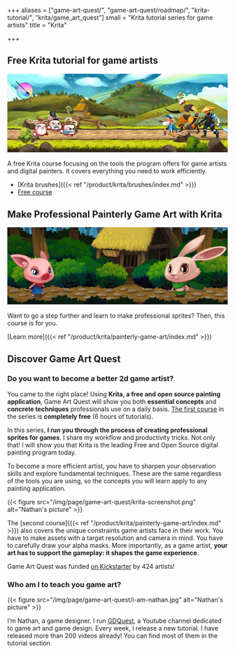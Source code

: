 +++
aliases = ["game-art-quest/", "game-art-quest/roadmap/", "krita-tutorial/", "krita/game_art_quest"]
small = "Krita tutorial series for game artists"
title = "Krita"

+++

## Free Krita tutorial for game artists

![Game Art Quest volume 1 banner: Free Krita tutorials](krita-tutorial-banner.jpg)

A free Krita course focusing on the tools the program offers for game artists and digital painters. It covers everything you need to work efficiently.

- [Krita brushes]({{< ref "/product/krita/brushes/index.md" >}})
- [Free course](/tutorial/art/krita-tutorial-for-game-artists/)

## Make Professional Painterly Game Art with Krita

![Game Art Quest volume 2 banner - painterly art](painterly-game-art-banner.jpg)

Want to go a step further and learn to make professional sprites? Then, this course is for you.

[Learn more]({{< ref "/product/krita/painterly-game-art/index.md" >}})

## Discover Game Art Quest

### Do you want to become a better 2d game artist?

You came to the right place! Using **Krita, a free and open source painting application**, Game Art Quest will show you both **essential concepts** and **concrete techniques** professionals use on a daily basis. [The first course](/tutorial/art/krita-tutorial-for-game-artists/) in the series is **completely free** (6 hours of tutorials).

In this series, **I run you through the process of creating professional sprites for games**. I share my workflow and productivity tricks. Not only that! I will show you that Krita is the leading Free and Open Source digital painting program today.

To become a more efficient artist, you have to sharpen your observation skills and explore fundamental techniques. These are the same regardless of the tools you are using, so the concepts you will learn apply to any painting application.

{{< figure
  src="/img/page/game-art-quest/krita-screenshot.png"
  alt="Nathan's picture" >}}

The [second course]({{< ref "/product/krita/painterly-game-art/index.md" >}}) also covers the unique constraints game artists face in their work. You have to make assets with a target resolution and camera in mind. You have to carefully draw your alpha masks. More importantly, as a game artist, **your art has to support the gameplay: it shapes the game experience**.

Game Art Quest was funded [on Kickstarter](//www.kickstarter.com/projects/gdquest/game-art-quest-make-professional-2d-art-with-krita) by 424 artists!

### Who am I to teach you game art?

{{< figure
  src="/img/page/game-art-quest/i-am-nathan.jpg"
  alt="Nathan's picture" >}}

I’m Nathan, a game designer. I run [GDQuest](//youtube.com/c/gdquest), a Youtube channel dedicated to game art and game design. Every week, I release a new tutorial. I have released more than 200 videos already! You can find most of them in the tutorial section.
